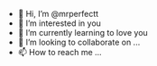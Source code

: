 - 👋 Hi, I’m @mrperfectt
- 👀 I’m interested in you
- 🌱 I’m currently learning to love you
- 💞️ I’m looking to collaborate on ...
- 📫 How to reach me ...

<!---
mrperfectt/mrperfectt is a ✨ special ✨ repository because its `README.md` (this file) appears on your GitHub profile.
You can click the Preview link to take a look at your changes.
--->
